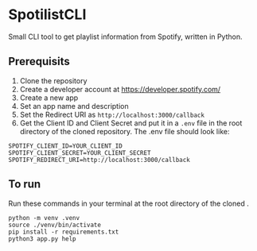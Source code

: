 # SpotilistCLI
Small CLI tool to get playlist information from Spotify, written in Python.

## Prerequisits
1. Clone the repository
2. Create a developer account at https://developer.spotify.com/
3. Create a new app
4. Set an app name and description
5. Set the Redirect URI as `http://localhost:3000/callback`
6. Get the Client ID and Client Secret and put it in a `.env` file in the root directory of the cloned repository. The .env file should look like:

```Dotenv
SPOTIFY_CLIENT_ID=YOUR_CLIENT_ID
SPOTIFY_CLIENT_SECRET=YOUR_CLIENT_SECRET
SPOTIFY_REDIRECT_URI=http://localhost:3000/callback
```

## To run
Run these commands in your terminal at the root directory of the cloned .
```shell
python -m venv .venv
source ./venv/bin/activate
pip install -r requirements.txt
python3 app.py help
```
